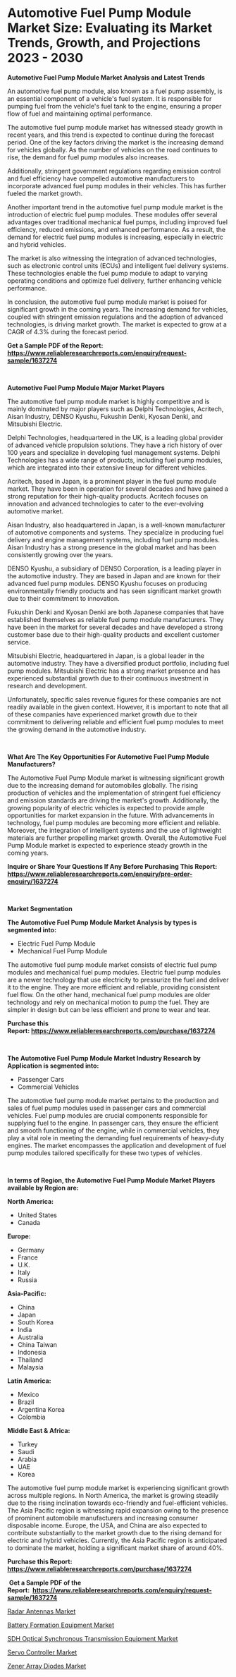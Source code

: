 <p><h1>Automotive Fuel Pump Module Market Size: Evaluating its Market Trends, Growth, and Projections 2023 - 2030</h1></p><p><strong>Automotive Fuel Pump Module Market Analysis and Latest Trends</strong></p>
<p><p>An automotive fuel pump module, also known as a fuel pump assembly, is an essential component of a vehicle's fuel system. It is responsible for pumping fuel from the vehicle's fuel tank to the engine, ensuring a proper flow of fuel and maintaining optimal performance.</p><p>The automotive fuel pump module market has witnessed steady growth in recent years, and this trend is expected to continue during the forecast period. One of the key factors driving the market is the increasing demand for vehicles globally. As the number of vehicles on the road continues to rise, the demand for fuel pump modules also increases.</p><p>Additionally, stringent government regulations regarding emission control and fuel efficiency have compelled automotive manufacturers to incorporate advanced fuel pump modules in their vehicles. This has further fueled the market growth.</p><p>Another important trend in the automotive fuel pump module market is the introduction of electric fuel pump modules. These modules offer several advantages over traditional mechanical fuel pumps, including improved fuel efficiency, reduced emissions, and enhanced performance. As a result, the demand for electric fuel pump modules is increasing, especially in electric and hybrid vehicles.</p><p>The market is also witnessing the integration of advanced technologies, such as electronic control units (ECUs) and intelligent fuel delivery systems. These technologies enable the fuel pump module to adapt to varying operating conditions and optimize fuel delivery, further enhancing vehicle performance.</p><p>In conclusion, the automotive fuel pump module market is poised for significant growth in the coming years. The increasing demand for vehicles, coupled with stringent emission regulations and the adoption of advanced technologies, is driving market growth. The market is expected to grow at a CAGR of 4.3% during the forecast period.</p></p>
<p><strong>Get a Sample PDF of the Report:&nbsp; <a href="https://www.reliableresearchreports.com/enquiry/request-sample/1637274">https://www.reliableresearchreports.com/enquiry/request-sample/1637274</a></strong></p>
<p>&nbsp;</p>
<p><strong>Automotive Fuel Pump Module Major Market Players</strong></p>
<p><p>The automotive fuel pump module market is highly competitive and is mainly dominated by major players such as Delphi Technologies, Acritech, Aisan Industry, DENSO Kyushu, Fukushin Denki, Kyosan Denki, and Mitsubishi Electric. </p><p>Delphi Technologies, headquartered in the UK, is a leading global provider of advanced vehicle propulsion solutions. They have a rich history of over 100 years and specialize in developing fuel management systems. Delphi Technologies has a wide range of products, including fuel pump modules, which are integrated into their extensive lineup for different vehicles.</p><p>Acritech, based in Japan, is a prominent player in the fuel pump module market. They have been in operation for several decades and have gained a strong reputation for their high-quality products. Acritech focuses on innovation and advanced technologies to cater to the ever-evolving automotive market.</p><p>Aisan Industry, also headquartered in Japan, is a well-known manufacturer of automotive components and systems. They specialize in producing fuel delivery and engine management systems, including fuel pump modules. Aisan Industry has a strong presence in the global market and has been consistently growing over the years.</p><p>DENSO Kyushu, a subsidiary of DENSO Corporation, is a leading player in the automotive industry. They are based in Japan and are known for their advanced fuel pump modules. DENSO Kyushu focuses on producing environmentally friendly products and has seen significant market growth due to their commitment to innovation.</p><p>Fukushin Denki and Kyosan Denki are both Japanese companies that have established themselves as reliable fuel pump module manufacturers. They have been in the market for several decades and have developed a strong customer base due to their high-quality products and excellent customer service.</p><p>Mitsubishi Electric, headquartered in Japan, is a global leader in the automotive industry. They have a diversified product portfolio, including fuel pump modules. Mitsubishi Electric has a strong market presence and has experienced substantial growth due to their continuous investment in research and development.</p><p>Unfortunately, specific sales revenue figures for these companies are not readily available in the given context. However, it is important to note that all of these companies have experienced market growth due to their commitment to delivering reliable and efficient fuel pump modules to meet the growing demand in the automotive industry.</p></p>
<p>&nbsp;</p>
<p><strong>What Are The Key Opportunities For Automotive Fuel Pump Module Manufacturers?</strong></p>
<p><p>The Automotive Fuel Pump Module market is witnessing significant growth due to the increasing demand for automobiles globally. The rising production of vehicles and the implementation of stringent fuel efficiency and emission standards are driving the market's growth. Additionally, the growing popularity of electric vehicles is expected to provide ample opportunities for market expansion in the future. With advancements in technology, fuel pump modules are becoming more efficient and reliable. Moreover, the integration of intelligent systems and the use of lightweight materials are further propelling market growth. Overall, the Automotive Fuel Pump Module market is expected to experience steady growth in the coming years.</p></p>
<p><strong>Inquire or Share Your Questions If Any Before Purchasing This Report: <a href="https://www.reliableresearchreports.com/enquiry/pre-order-enquiry/1637274">https://www.reliableresearchreports.com/enquiry/pre-order-enquiry/1637274</a></strong></p>
<p>&nbsp;</p>
<p><strong>Market Segmentation</strong></p>
<p><strong>The Automotive Fuel Pump Module Market Analysis by types is segmented into:</strong></p>
<p><ul><li>Electric Fuel Pump Module</li><li>Mechanical Fuel Pump Module</li></ul></p>
<p><p>The automotive fuel pump module market consists of electric fuel pump modules and mechanical fuel pump modules. Electric fuel pump modules are a newer technology that use electricity to pressurize the fuel and deliver it to the engine. They are more efficient and reliable, providing consistent fuel flow. On the other hand, mechanical fuel pump modules are older technology and rely on mechanical motion to pump the fuel. They are simpler in design but can be less efficient and prone to wear and tear.</p></p>
<p><strong>Purchase this Report:&nbsp;<a href="https://www.reliableresearchreports.com/purchase/1637274">https://www.reliableresearchreports.com/purchase/1637274</a></strong></p>
<p>&nbsp;</p>
<p><strong>The Automotive Fuel Pump Module Market Industry Research by Application is segmented into:</strong></p>
<p><ul><li>Passenger Cars</li><li>Commercial Vehicles</li></ul></p>
<p><p>The automotive fuel pump module market pertains to the production and sales of fuel pump modules used in passenger cars and commercial vehicles. Fuel pump modules are crucial components responsible for supplying fuel to the engine. In passenger cars, they ensure the efficient and smooth functioning of the engine, while in commercial vehicles, they play a vital role in meeting the demanding fuel requirements of heavy-duty engines. The market encompasses the application and development of fuel pump modules tailored specifically for these two types of vehicles.</p></p>
<p>&nbsp;</p>
<p><strong>In terms of Region, the Automotive Fuel Pump Module Market Players available by Region are:</strong></p>
<p>
    <p> <strong> North America: </strong>
        <ul>
            <li>United States</li>
            <li>Canada</li>
        </ul>
        </p> 
    <p> <strong> Europe: </strong>
        <ul>
            <li>Germany</li>
            <li>France</li>
            <li>U.K.</li>
            <li>Italy</li>
            <li>Russia</li>
        </ul>
        </p> 
    <p> <strong> Asia-Pacific: </strong>
        <ul>
            <li>China</li>
            <li>Japan</li>
            <li>South Korea</li>
            <li>India</li>
            <li>Australia</li>
            <li>China Taiwan</li>
            <li>Indonesia</li>
            <li>Thailand</li>
            <li>Malaysia</li>
        </ul>
        </p> 
    <p> <strong> Latin America: </strong>
        <ul>
            <li>Mexico</li>
            <li>Brazil</li>
            <li>Argentina Korea</li>
            <li>Colombia</li>
        </ul>
        </p> 
    <p> <strong> Middle East & Africa: </strong>
        <ul>
            <li>Turkey</li>
            <li>Saudi</li>
            <li>Arabia</li>
            <li>UAE</li>
            <li>Korea</li>
        </ul>
    </p>
    </p>
<p><p>The automotive fuel pump module market is experiencing significant growth across multiple regions. In North America, the market is growing steadily due to the rising inclination towards eco-friendly and fuel-efficient vehicles. The Asia Pacific region is witnessing rapid expansion owing to the presence of prominent automobile manufacturers and increasing consumer disposable income. Europe, the USA, and China are also expected to contribute substantially to the market growth due to the rising demand for electric and hybrid vehicles. Currently, the Asia Pacific region is anticipated to dominate the market, holding a significant market share of around 40%.</p></p>
<p><strong>Purchase this Report: <a href="https://www.reliableresearchreports.com/purchase/1637274">https://www.reliableresearchreports.com/purchase/1637274</a></strong></p>
<p>&nbsp;<strong>Get a Sample PDF of the Report:&nbsp;&nbsp;<a href="https://www.reliableresearchreports.com/enquiry/request-sample/1637274">https://www.reliableresearchreports.com/enquiry/request-sample/1637274</a></strong></p>
<p><strong></strong></p>
<p><p><a href="https://www.linkedin.com/pulse/radar-antennas-market-size-share-global-analysis-report-rou0e/">Radar Antennas Market</a></p><p><a href="https://medium.com/@reganklocko456458/battery-formation-equipment-market-size-growth-forecast-2023-2030-81230f250675">Battery Formation Equipment Market</a></p><p><a href="https://www.linkedin.com/pulse/sdh-optical-synchronous-transmission-equipment-market-share-amp-13dle/">SDH Optical Synchronous Transmission Equipment Market</a></p><p><a href="https://medium.com/@evalynkoepp98698/servo-controller-market-size-growth-forecast-2023-2030-03fb015b5a79">Servo Controller Market</a></p><p><a href="https://www.linkedin.com/pulse/zener-array-diodes-market-share-amp-new-trends-analysis-report-oeeee/">Zener Array Diodes Market</a></p></p>